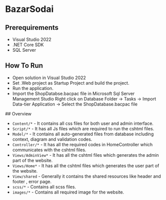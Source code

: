# BazarSodai



## Prerequirements

* Visual Studio 2022
* .NET Core SDK
* SQL Server

## How To Run

* Open solution in Visual Studio 2022
* Set .Web project as Startup Project and build the project.
* Run the application.
* Import the ShopDatabse.bacpac file in Microsoft Sql Server Management Studio
  Right click on Database Folder -> Tasks -> Import Data-tier Application -> Select the ShopDatabase.bacpac file

## Overview 
  
- `Content/*` - It contains all css files for both user and admin interface.
- `Script/*` - It has all Js files which are required to run the cshtml files. 
- `Model/*` - It contains all auto-generated files from database including context, diagram and validation codes. 
- `Controller/*` - It has all the required codes in HomeController which communicates with the cshtml files. 
- `Views/AdminView*` - It has all the cshtml files which generates the admin part of the website.
- `Views/Home*` - It has all the cshtml files which generates the user part of the website.
- `View/shared` - Generally it contains the shared resources like header and footer , error page.
- `scss/*` - Contains all scss files.
- `images/*` - Contains all required image for the website.
